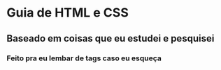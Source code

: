 # Guia de HTML e CSS
## Baseado em coisas que eu estudei e pesquisei
### Feito pra eu lembar de tags caso eu esqueça
 
